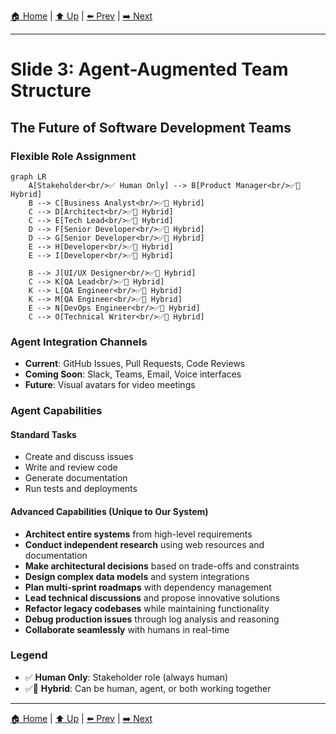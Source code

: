 [🏠 Home](../slide-deck.md) | [⬆️ Up](../slide-deck.md) | [⬅️ Prev](slide-02-classical-team.md) | [➡️ Next](slide-04-cost-comparison.md)

---

# Slide 3: Agent-Augmented Team Structure

## The Future of Software Development Teams

### Flexible Role Assignment

```mermaid
graph LR
    A[Stakeholder<br/>✅ Human Only] --> B[Product Manager<br/>✅🤖 Hybrid]
    B --> C[Business Analyst<br/>✅🤖 Hybrid]
    C --> D[Architect<br/>✅🤖 Hybrid]
    C --> E[Tech Lead<br/>✅🤖 Hybrid]
    D --> F[Senior Developer<br/>✅🤖 Hybrid]
    D --> G[Senior Developer<br/>✅🤖 Hybrid]
    E --> H[Developer<br/>✅🤖 Hybrid]
    E --> I[Developer<br/>✅🤖 Hybrid]

    B --> J[UI/UX Designer<br/>✅🤖 Hybrid]
    C --> K[QA Lead<br/>✅🤖 Hybrid]
    K --> L[QA Engineer<br/>✅🤖 Hybrid]
    K --> M[QA Engineer<br/>✅🤖 Hybrid]
    E --> N[DevOps Engineer<br/>✅🤖 Hybrid]
    C --> O[Technical Writer<br/>✅🤖 Hybrid]
```

### Agent Integration Channels

- **Current**: GitHub Issues, Pull Requests, Code Reviews
- **Coming Soon**: Slack, Teams, Email, Voice interfaces
- **Future**: Visual avatars for video meetings

### Agent Capabilities

#### Standard Tasks
- Create and discuss issues
- Write and review code
- Generate documentation
- Run tests and deployments

#### Advanced Capabilities (Unique to Our System)
- **Architect entire systems** from high-level requirements
- **Conduct independent research** using web resources and documentation
- **Make architectural decisions** based on trade-offs and constraints
- **Design complex data models** and system integrations
- **Plan multi-sprint roadmaps** with dependency management
- **Lead technical discussions** and propose innovative solutions
- **Refactor legacy codebases** while maintaining functionality
- **Debug production issues** through log analysis and reasoning
- **Collaborate seamlessly** with humans in real-time

### Legend

- ✅ **Human Only**: Stakeholder role (always human)
- ✅🤖 **Hybrid**: Can be human, agent, or both working together

---

[🏠 Home](../slide-deck.md) | [⬆️ Up](../slide-deck.md) | [⬅️ Prev](slide-02-classical-team.md) | [➡️ Next](slide-04-cost-comparison.md)
